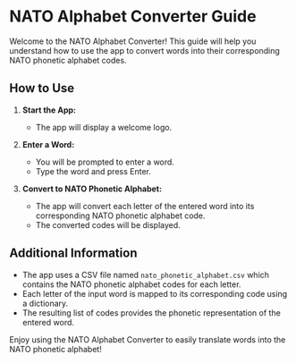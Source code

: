# NATO Alphabet Converter Guide

Welcome to the NATO Alphabet Converter! This guide will help you understand how to use the app to convert words into their corresponding NATO phonetic alphabet codes.

## How to Use

1. **Start the App:**
   - The app will display a welcome logo.

2. **Enter a Word:**
   - You will be prompted to enter a word.
   - Type the word and press Enter.

3. **Convert to NATO Phonetic Alphabet:**
   - The app will convert each letter of the entered word into its corresponding NATO phonetic alphabet code.
   - The converted codes will be displayed.

## Additional Information

- The app uses a CSV file named `nato_phonetic_alphabet.csv` which contains the NATO phonetic alphabet codes for each letter.
- Each letter of the input word is mapped to its corresponding code using a dictionary.
- The resulting list of codes provides the phonetic representation of the entered word.

Enjoy using the NATO Alphabet Converter to easily translate words into the NATO phonetic alphabet!

